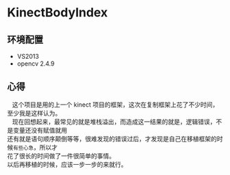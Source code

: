 # KinectBodyIndex

环境配置
--------------------
* VS2013
* opencv 2.4.9

心得
-----------------------
      这个项目是用的上一个 kinect 项目的框架，这次在复制框架上花了不少时间，至少我是这样认为。<br>
      现在回想起来，最常见的就是堆栈溢出，而造成这一结果的就是，逻辑错误，不是变量还没有赋值就用<br>
      还有就是语句顺序颠倒等等，很难发现的错误过后，才发现是自己在移植框架的时候`有些心急`，所以才<br>
      花了很长的时间做了一件很简单的事情。<br>
      以后再移植的时候，应该一步一步的来就行。<br>
